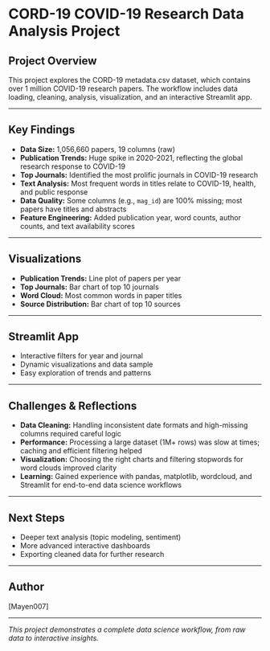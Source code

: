 # CORD-19 COVID-19 Research Data Analysis Project

## Project Overview

This project explores the CORD-19 metadata.csv dataset, which contains over 1 million COVID-19 research papers. The workflow includes data loading, cleaning, analysis, visualization, and an interactive Streamlit app.

---

## Key Findings

- **Data Size:** 1,056,660 papers, 19 columns (raw)
- **Publication Trends:** Huge spike in 2020-2021, reflecting the global research response to COVID-19
- **Top Journals:** Identified the most prolific journals in COVID-19 research
- **Text Analysis:** Most frequent words in titles relate to COVID-19, health, and public response
- **Data Quality:** Some columns (e.g., `mag_id`) are 100% missing; most papers have titles and abstracts
- **Feature Engineering:** Added publication year, word counts, author counts, and text availability scores

---

## Visualizations

- **Publication Trends:** Line plot of papers per year
- **Top Journals:** Bar chart of top 10 journals
- **Word Cloud:** Most common words in paper titles
- **Source Distribution:** Bar chart of top 10 sources

---

## Streamlit App

- Interactive filters for year and journal
- Dynamic visualizations and data sample
- Easy exploration of trends and patterns

---

## Challenges & Reflections

- **Data Cleaning:** Handling inconsistent date formats and high-missing columns required careful logic
- **Performance:** Processing a large dataset (1M+ rows) was slow at times; caching and efficient filtering helped
- **Visualization:** Choosing the right charts and filtering stopwords for word clouds improved clarity
- **Learning:** Gained experience with pandas, matplotlib, wordcloud, and Streamlit for end-to-end data science workflows

---

## Next Steps

- Deeper text analysis (topic modeling, sentiment)
- More advanced interactive dashboards
- Exporting cleaned data for further research

---

## Author

[Mayen007]

---

_This project demonstrates a complete data science workflow, from raw data to interactive insights._
